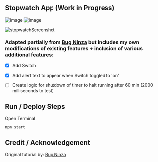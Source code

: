 ## Stopwatch App (Work in Progress)
![image](https://user-images.githubusercontent.com/40747156/205188194-6faf80fb-049b-4358-a22e-957861f4a53d.png) ![image](https://user-images.githubusercontent.com/40747156/205188362-70805277-14b9-4856-b722-63b4a389543a.png)

![stopwatchScreenshot](https://user-images.githubusercontent.com/40747156/205323872-b2b49766-30f3-4113-b744-fc9c5aa26b3a.jpg)


### Adapted partially from [Bug Ninza](https://www.youtube.com/watch?v=xIf9KeakswM) but includes my own modifications of existing features + inclusion of various additional features:
- [x] Add Switch
- [x] Add alert text to appear when Switch toggled to 'on'
- [ ] Create logic for shutdown of timer to halt running after 60 min (2000 milliseconds to test)


## Run / Deploy Steps
Open Terminal
```
npm start
```

## Credit / Acknowledgement
Original tutorial by: [Bug Ninza](https://www.youtube.com/watch?v=xIf9KeakswM)

